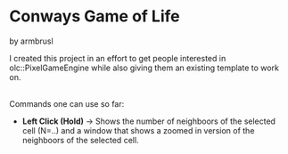 # Conways Game of Life
by armbrusl <br />

I created this project in an effort to get people interested in olc::PixelGameEngine while also giving them an existing template to work on. <br /> <br />

Commands one can use so far:

* **Left Click (Hold)** &rarr; Shows the number of neighboors of the selected cell (N=..) and a window that shows a zoomed in version of the neighboors of the selected cell. <br />

